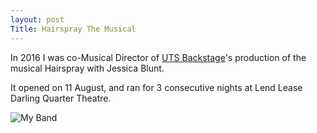 ```yaml
---
layout: post
Title: Hairspray The Musical
---
```


In 2016 I was co-Musical Director of [UTS Backstage](https://www.facebook.com/UTSBackstage/)'s production of the musical Hairspray with Jessica Blunt.

It opened on 11 August, and ran for 3 consecutive nights at Lend Lease Darling Quarter Theatre.

![My Band](/images/cornycollins.jpg)
